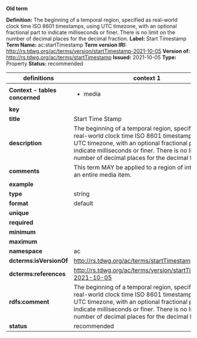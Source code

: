 **Old term**

**Definition:** The beginning of a temporal region, specified as real-world clock time ISO 8601 timestamps, using UTC timezone, with an optional fractional part to indicate milliseconds or finer. There is no limit on the number of decimal places for the decimal fraction.
**Label:** Start Timestamp
**Term Name:** ac:startTimestamp
**Term version IRI:** http://rs.tdwg.org/ac/terms/version/startTimestamp-2021-10-05
**Version of:** http://rs.tdwg.org/ac/terms/startTimestamp
**Issued:** 2021-10-05
**Type:** Property
**Status:** recommended


| definitions | context 1 |
|-|-|
| **Context - tables concerned** | <ul><li>media</li></ul> |
| **key** |  |
| **title** | Start Time Stamp |
| **description** | The beginning of a temporal region, specified as real-world clock time ISO 8601 timestamps, using UTC timezone, with an optional fractional part to indicate milliseconds or finer. There is no limit on the number of decimal places for the decimal fraction. |
| **comments** | This term MAY be applied to a region of interest or an entire media item. |
| **example** |  |
| **type** | string |
| **format** | default |
| **unique** |  |
| **required** |  |
| **minimum** |  |
| **maximum** |  |
| **namespace** | ac |
| **dcterms:isVersionOf** | http://rs.tdwg.org/ac/terms/startTimestamp |
| **dcterms:references** | http://rs.tdwg.org/ac/terms/version/startTimestamp-2021-10-05 |
| **rdfs:comment** | The beginning of a temporal region, specified as real-world clock time ISO 8601 timestamps, using UTC timezone, with an optional fractional part to indicate milliseconds or finer. There is no limit on the number of decimal places for the decimal fraction. |
| **status** | recommended |
